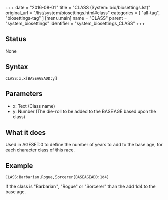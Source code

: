 +++
date = "2016-08-01"
title = "CLASS (System: bio/biosettings.lst)"
original_url = "/list/system/biosettings.html#class"
categories = [ "all-tag", "biosettings-tag" ]
[menu.main]
    name = "CLASS"
    parent = "system_biosettings"
    identifier = "system_biosettings_CLASS"
+++

## Status

None

## Syntax

`CLASS:x,x[BASEAGEADD:y]`

## Parameters

-   x: Text (Class name)
-   y: Number (The die-roll to be added to the BASEAGE
    based upon the class)



What it does
------------

Used in AGESET:0 to define the number of years to add to the base age,
for each character class of this race.

Example
-------

`CLASS:Barbarian,Rogue,Sorcerer[BASEAGEADD:1d4]`

If the class is "Barbarian", "Rogue" or "Sorcerer" than the add 1d4 to
the base age.

